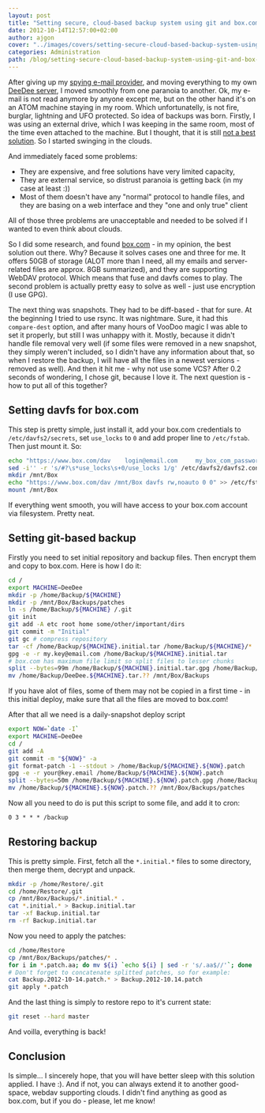```yaml
---
layout: post
title: "Setting secure, cloud-based backup system using git and box.com"
date: 2012-10-14T12:57:00+02:00
author: ajgon
cover: "../images/covers/setting-secure-cloud-based-backup-system-using-git-and-box-com.jpg"
categories: Administration
path: /blog/setting-secure-cloud-based-backup-system-using-git-and-box-com
---
```


After giving up my [spying e-mail provider](http://gmail.com/), and moving
everything to my own [DeeDee server](https://github.com/ajgon/DeeDee), I moved
smoothly from one paranoia to another. Ok, my e-mail is not read anymore by
anyone except me, but on the other hand it's on an ATOM machine staying in my
room. Which unfortunatelly, is not fire, burglar, lightning and UFO protected.
So idea of backups was born. Firstly, I was using an external drive, which I
was keeping in the same room, most of the time even attached to the machine.
But I thought, that it is still
[not a best solution](http://www.youtube.com/watch?v=U4oB28ksiIo#t=286s). So I
started swinging in the clouds.

<!--more-->

And immediately faced some problems:

* They are expensive, and free solutions have very limited capacity,
* They are external service, so distrust paranoia is getting back (in my case
  at least :))
* Most of them doesn't have any "normal" protocol to handle files, and they are
  basing on a web interface and they "one and only true" client

All of those three problems are unacceptable and needed to be solved if I
wanted to even think about clouds.

So I did some research, and found [box.com](https://www.box.com/) - in my
opinion, the best solution out there. Why? Because it solves cases one and
three for me. It offers 50GB of storage (ALOT more than I need, all my emails
and server-related files are approx. 8GB summarized), and they are supporting
WebDAV protocol. Which means that fuse and davfs comes to play. The second
problem is actually pretty easy to solve as well - just use encryption
(I use GPG).

The next thing was snapshots. They had to be diff-based - that for sure. At the
beginning I tried to use rsync. It was nightmare. Sure, it had this
`compare-dest` option, and after many hours of VooDoo magic I was able to set
it properly, but still I was unhappy with it. Mostly, because it didn't handle
file removal very well (if some files were removed in a new snapshot, they
simply weren't included, so I didn't have any information about that, so when I
restore the backup, I will have all the files in a newest versions - removed as
well). And then it hit me - why not use some VCS? After 0.2 seconds of
wondering, I chose git, because I love it. The next question is -  how to put
all of this together?

## Setting davfs for box.com

This step is pretty simple, just install it, add your box.com credentials to
`/etc/davfs2/secrets`, set `use_locks` to `0` and add proper line to
`/etc/fstab`. Then just mount it. So:

```bash
echo "https://www.box.com/dav    login@email.com     my_box_com_password" >> /etc/davfs2/secrets
sed -i'' -r 's/#?\s*use_locks\s+0/use_locks 1/g' /etc/davfs2/davfs2.conf
mkdir /mnt/Box
echo "https://www.box.com/dav /mnt/Box davfs rw,noauto 0 0" >> /etc/fstab
mount /mnt/Box
```

If everything went smooth, you will have access to your box.com account via
filesystem. Pretty neat.

## Setting git-based backup

Firstly you need to set initial repository and backup files. Then encrypt them
and copy to box.com. Here is how I do it:

```bash
cd /
export MACHINE=DeeDee
mkdir -p /home/Backup/${MACHINE}
mkdir -p /mnt/Box/Backups/patches
ln -s /home/Backup/${MACHINE} /.git
git init
git add -A etc root home some/other/important/dirs
git commit -m "Initial"
git gc # compress repository
tar -cf /home/Backup/${MACHINE}.initial.tar /home/Backup/${MACHINE}/*
gpg -e -r my.key@email.com /home/Backup/${MACHINE}.initial.tar
# box.com has maximum file limit so split files to lesser chunks
split --bytes=99m /home/Backup/${MACHINE}.initial.tar.gpg /home/Backup/${MACHINE}.initial.tar.
mv /home/Backup/DeeDee.${MACHINE}.tar.?? /mnt/Box/Backups
```

If you have alot of files, some of them may not be copied in a first time - in
this initial deploy, make sure that all the files are moved to box.com!

After that all we need is a daily-snapshot deploy script

```bash
export NOW=`date -I`
export MACHINE=DeeDee
cd /
git add -A
git commit -m "${NOW}" -a
git format-patch -1 --stdout > /home/Backup/${MACHINE}.${NOW}.patch
gpg -e -r your@key.email /home/Backup/${MACHINE}.${NOW}.patch
split --bytes=50m /home/Backup/${MACHINE}.${NOW}.patch.gpg /home/Backup/${MACHINE}.${NOW}.patch.
mv /home/Backup/${MACHINE}.${NOW}.patch.?? /mnt/Box/Backups/patches
```

Now all you need to do is put this script to some file, and add it to cron:

```txt
0 3 * * * /backup
```

## Restoring backup

This is pretty simple. First, fetch all the `*.initial.*` files to some
directory, then merge them, decrypt and unpack.

```bash
mkdir -p /home/Restore/.git
cd /home/Restore/.git
cp /mnt/Box/Backups/*.initial.* .
cat *.initial.* > Backup.initial.tar
tar -xf Backup.initial.tar
rm -rf Backup.initial.tar
```

Now you need to apply the patches:

```bash
cd /home/Restore
cp /mnt/Box/Backups/patches/* .
for i in *.patch.aa; do mv ${i} `echo ${i} | sed -r 's/.aa$//'`; done
# Don't forget to concatenate splitted patches, so for example:
cat Backup.2012-10-14.patch.* > Backup.2012-10.14.patch
git apply *.patch
```

And the last thing is simply to restore repo to it's current state:
```bash
git reset --hard master
```

And voilla, everything is back!

## Conclusion

Is simple... I sincerely hope, that you will have better sleep with this
solution applied. I have :). And if not, you can always extend it to another
good-space, webdav supporting clouds. I didn't find anything as good as
box.com, but if you do - please, let me know!
